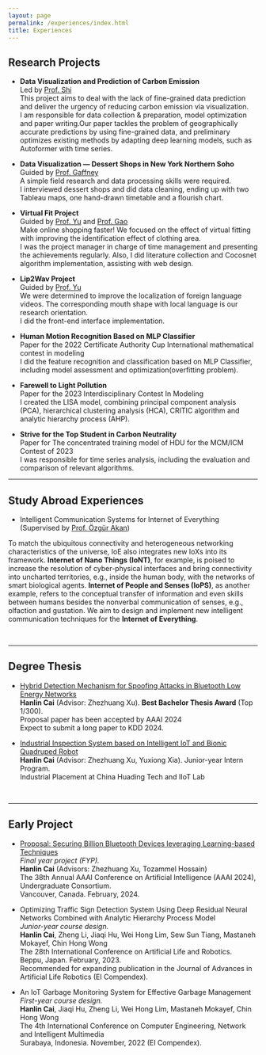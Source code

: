 ```yaml
---
layout: page
permalink: /experiences/index.html
title: Experiences
---
```



## Research Projects

- **Data Visualization and Prediction of Carbon Emission**<br>Led by [Prof. Shi](https://faculty.hdu.edu.cn/jsjxy/sxy2/main.htm)<br>This project aims to deal with the lack of fine-grained data prediction and deliver the urgency of reducing carbon emission via visualization.<br>I am responsible for data collection & preparation, model optimization and paper writing.Our paper tackles the problem of geographically accurate predictions by using fine-grained data, and preliminary optimizes existing methods by adapting deep learning models, such as Autoformer with time series.<br>

- **Data Visualization — Dessert Shops in New York Northern Soho**<br>Guided by [Prof. Gaffney](https://www.sps.nyu.edu/homepage/academics/faculty-directory/20072-christopher-t-gaffney.html#about20072)<br>A simple field research and data processing skills were required.<br>I interviewed dessert shops and did data cleaning, ending up with two Tableau maps, one hand-drawn timetable and a flourish chart.<br>

- **Virtual Fit Project**<br>Guided by [Prof. Yu](https://computer.hdu.edu.cn/2021/1217/c6770a140242/page.htm) and [Prof. Gao](https://hz.xidian.edu.cn/info/1286/5200.htm)<br>Make online shopping faster! We focused on the effect of virtual fitting with improving the identification effect of clothing area.<br>I was the project manager in charge of time management and presenting the achievements regularly. Also, I did literature collection and Cocosnet algorithm implementation, assisting with web design.<br>

- **Lip2Wav Project**<br>Guided by [Prof. Yu](https://computer.hdu.edu.cn/2021/1217/c6770a140242/page.htm)<br>We were determined to improve the localization of foreign language videos. The corresponding mouth shape with local language is our research orientation.<br>I did the front-end interface implementation.<br>

- **Human Motion Recognition Based on MLP Classifier**<br>Paper for the 2022 Certificate Authority Cup International mathematical contest in modeling<br>I did the feature recognition and classification based on MLP Classifier, including model assessment and optimization(overfitting problem).<br>

- **Farewell to Light Pollution**<br>Paper for the 2023 Interdisciplinary Contest In Modeling<br>I created the LISA model, combining principal component analysis (PCA), hierarchical clustering analysis (HCA), CRITIC algorithm and analytic hierarchy process (AHP).<br>

- **Strive for the Top Student in Carbon Neutrality**<br>Paper for The concentrated training model of HDU for the MCM/ICM Contest of 2023<br>I was responsible for time series analysis, including the evaluation and comparison of relevant algorithms.<br>


---

## Study Abroad Experiences

- Intelligent Communication Systems for Internet of Everything (Supervised by [Prof. Özgür Akan](https://www.eng.cam.ac.uk/profiles/oba21))

To match the ubiquitous connectivity and heterogeneous networking characteristics of the universe, IoE also integrates new IoXs into its framework. **Internet of Nano Things (IoNT)**, for example, is poised to increase the resolution of cyber-physical interfaces and bring connectivity into uncharted territories, e.g., inside the human body, with the networks of smart biological agents. **Internet of People and Senses (IoPS)**, as another example, refers to the conceptual transfer of information and even skills between humans besides the nonverbal communication of senses, e.g., olfaction and gustation. We aim to design and implement new intelligent communication techniques for the **Internet of Everything**.

<br>

---

## Degree Thesis

- [Hybrid Detection Mechanism for Spoofing Attacks in Bluetooth Low Energy Networks](https://caihanlin.com/mypaper/thesis/UG-thesis.pdf)<br>**Hanlin Cai** (Advisor: Zhezhuang Xu). **Best Bachelor Thesis Award** (Top 1/300).<br>Proposal paper has been accepted by AAAI 2024<br>Expect to submit a long paper to KDD 2024.

- [Industrial Inspection System based on Intelligent IoT and Bionic Quadruped Robot](https://caihanlin.com/mypaper/thesis/IP-report.pdf)<br>**Hanlin Cai** (Advisor: Zhezhuang Xu, Yuxiong Xia). Junior-year Intern Program.<br>Industrial Placement at China Huading Tech and IIoT Lab<br>

  <br>

---

## Early Project

- [Proposal: Securing Billion Bluetooth Devices leveraging Learning-based Techniques](https://ojs.aaai.org/index.php/AAAI/article/view/30544)<br>*Final year project (FYP).*<br>**Hanlin Cai** (Advisors: Zhezhuang Xu, Tozammel Hossain)<br>The 38th Annual AAAI Conference on Artificial Intelligence (AAAI 2024), Undergraduate Consortium.<br>Vancouver, Canada. February, 2024.

- Optimizing Traffic Sign Detection System Using Deep Residual Neural Networks Combined with Analytic Hierarchy Process Model<br>*Junior-year course design.*<br>**Hanlin Cai**, Zheng Li, Jiaqi Hu, Wei Hong Lim, Sew Sun Tiang, Mastaneh Mokayef, Chin Hong Wong<br>The 28th International Conference on Artificial Life and Robotics.<br>Beppu, Japan. February, 2023.<br>Recommended for expanding publication in the Journal of Advances in Artificial Life Robotics (EI Compendex).

- An IoT Garbage Monitoring System for Effective Garbage Management<br>*First-year course design.*<br>**Hanlin Cai**, Jiaqi Hu, Zheng Li, Wei Hong Lim, Mastaneh Mokayef, Chin Hong Wong<br>The 4th International Conference on Computer Engineering, Network and Intelligent Multimedia<br>Surabaya, Indonesia. November, 2022 (EI Compendex).<br>

  <br>
